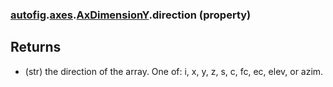 ### [autofig](autofig.md).[axes](autofig.axes.md).[AxDimensionY](autofig.axes.AxDimensionY.md).direction (property)




Returns
-------
* (str) the direction of the array.  One of: i, x, y, z, s, c, fc, ec,
    elev, or azim.

